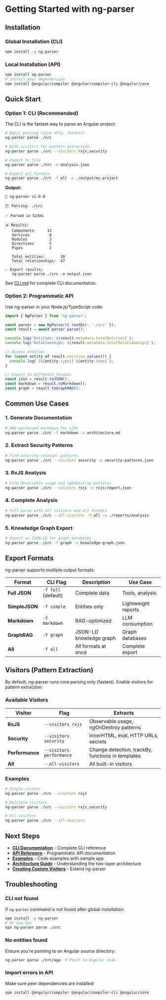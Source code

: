 # Getting Started with ng-parser

## Installation

### Global Installation (CLI)

```bash
npm install -g ng-parser
```

### Local Installation (API)

```bash
npm install ng-parser
# Install peer dependencies
npm install @angular/compiler @angular/compiler-cli @angular/core
```

## Quick Start

### Option 1: CLI (Recommended)

The CLI is the fastest way to parse an Angular project:

```bash
# Basic parsing (core only, fastest)
ng-parser parse ./src

# With visitors for pattern extraction
ng-parser parse ./src --visitors rxjs,security

# Export to file
ng-parser parse ./src -o analysis.json

# Export all formats
ng-parser parse ./src -f all -o ./output/my-project
```

**Output:**
```
🚀 ng-parser v1.0.0

📦 Parsing: ./src

✅ Parsed in 523ms

📊 Results:
   Components      12
   Services         8
   Modules          3
   Directives       5
   Pipes            2

   Total entities:       30
   Total relationships:  47

💡 Export results:
   ng-parser parse ./src -o output.json
```

See [CLI.md](./CLI.md) for complete CLI documentation.

### Option 2: Programmatic API

Use ng-parser in your Node.js/TypeScript code:

```typescript
import { NgParser } from 'ng-parser';

const parser = new NgParser({ rootDir: './src' });
const result = await parser.parse();

console.log(`Entities: ${result.metadata.totalEntities}`);
console.log(`Relationships: ${result.metadata.totalRelationships}`);

// Access entities
for (const entity of result.entities.values()) {
  console.log(`[${entity.type}] ${entity.name}`);
}

// Export to different formats
const json = result.toJSON();
const markdown = result.toMarkdown();
const graph = result.toGraphRAG();
```

## Common Use Cases

### 1. Generate Documentation

```bash
# RAG-optimized markdown for LLMs
ng-parser parse ./src -f markdown -o architecture.md
```

### 2. Extract Security Patterns

```bash
# Find security-relevant patterns
ng-parser parse ./src --visitors security -o security-patterns.json
```

### 3. RxJS Analysis

```bash
# Find Observable usage and ngOnDestroy patterns
ng-parser parse ./src --visitors rxjs -o rxjs-report.json
```

### 4. Complete Analysis

```bash
# Full parse with all visitors and all formats
ng-parser parse ./src --all-visitors -f all -o ./reports/analysis
```

### 5. Knowledge Graph Export

```bash
# Export as JSON-LD for graph databases
ng-parser parse ./src -f graph -o knowledge-graph.json
```

## Export Formats

ng-parser supports multiple output formats:

| Format | CLI Flag | Description | Use Case |
|--------|----------|-------------|----------|
| **Full JSON** | `-f full` (default) | Complete data | Tools, analysis |
| **SimpleJSON** | `-f simple` | Entities only | Lightweight reports |
| **Markdown** | `-f markdown` | RAG-optimized | LLM consumption |
| **GraphRAG** | `-f graph` | JSON-LD knowledge graph | Graph databases |
| **All** | `-f all` | All formats at once | Complete export |

## Visitors (Pattern Extraction)

By default, ng-parser runs core parsing only (fastest). Enable visitors for pattern extraction:

### Available Visitors

| Visitor | Flag | Extracts |
|---------|------|----------|
| **RxJS** | `--visitors rxjs` | Observable usage, ngOnDestroy patterns |
| **Security** | `--visitors security` | innerHTML, eval, HTTP URLs, secrets |
| **Performance** | `--visitors performance` | Change detection, trackBy, functions in templates |
| **All** | `--all-visitors` | All built-in visitors |

### Examples

```bash
# Single visitor
ng-parser parse ./src --visitors rxjs

# Multiple visitors
ng-parser parse ./src --visitors rxjs,security

# All visitors
ng-parser parse ./src --all-visitors
```

## Next Steps

- **[CLI Documentation](./CLI.md)** - Complete CLI reference
- **[API Reference](./API_REFERENCE.md)** - Programmatic API documentation
- **[Examples](./examples/README.md)** - Code examples with sample app
- **[Architecture Guide](./ARCHITECTURE.md)** - Understanding the two-layer architecture
- **[Creating Custom Visitors](./API_REFERENCE.md#custom-visitors)** - Extend ng-parser

## Troubleshooting

### CLI not found

If `ng-parser` command is not found after global installation:

```bash
npm install -g ng-parser
# Or use npx
npx ng-parser parse ./src
```

### No entities found

Ensure you're pointing to an Angular source directory:

```bash
ng-parser parse ./src/app  # Point to Angular code
```

### Import errors in API

Make sure peer dependencies are installed:

```bash
npm install @angular/compiler @angular/compiler-cli @angular/core
```
